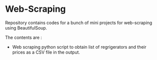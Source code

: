 # Web-Scraping
Repository contains codes for a bunch of mini projects for web-scraping using BeautifulSoup. 

The contents are : 
- Web scraping python script to obtain list of regrigerators and their prices as a CSV file in the output.
